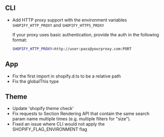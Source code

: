 ## CLI
-   Add HTTP proxy support with the environment variables `SHOPIFY_HTTP_PROXY` and `SHOPIFY_HTTPS_PROXY`

    If your proxy uses basic authentication, provide the auth in the following format:

    ```bash
    SHOPIFY_HTTP_PROXY=http://user:pass@yourproxy.com:PORT
    ```

## App

-   Fix the first import in shopify.d.ts to be a relative path
-   Fix the globalThis type

## Theme

-   Update 'shopify theme check'
-   Fix requests to Section Rendering API that contain the same search param name multiple times (e.g. multiple filters for "size").
-   Fixed an issue where CLI would not apply the SHOPIFY_FLAG_ENVIRONMENT flag
